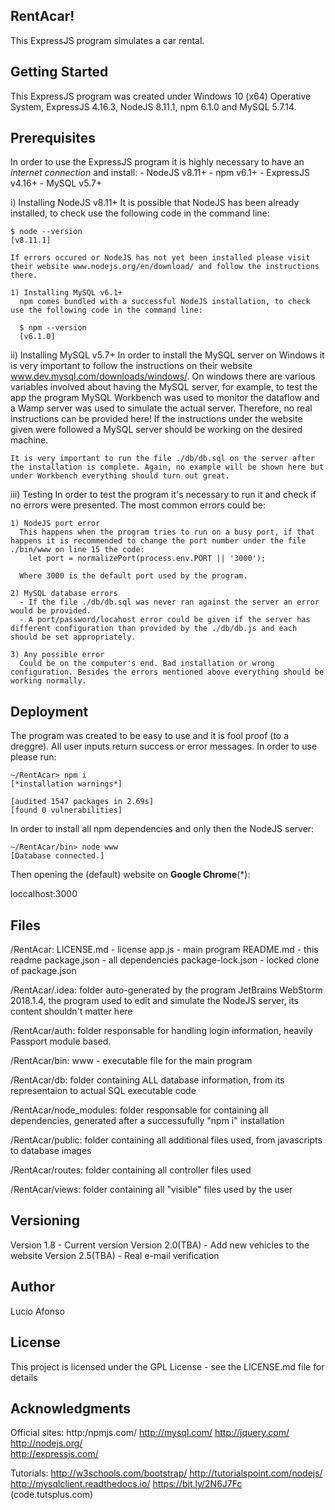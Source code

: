 RentAcar!
-------------------------
This ExpressJS program simulates a car rental.

Getting Started
------------------
This ExpressJS program was created under Windows 10 (x64) Operative System, ExpressJS 4.16.3, NodeJS 8.11.1, npm 6.1.0 and MySQL 5.7.14.

Prerequisites
---------------
In order to use the ExpressJS program it is highly necessary to have an *internet connection* and install:
	- NodeJS v8.11+
	  - npm v6.1+
	- ExpressJS v4.16+
	- MySQL v5.7+

  i) Installing NodeJS v8.11+
    It is possible that NodeJS has been already installed, to check use the following code in the command line:

    $ node --version
    [v8.11.1]

    If errors occured or NodeJS has not yet been installed please visit their website www.nodejs.org/en/download/ and follow the instructions there.

    1) Installing MySQL v6.1+
      npm comes bundled with a successful NodeJS installation, to check use the following code in the command line: 

      $ npm --version
      [v6.1.0]


  ii) Installing MySQL v5.7+
    In order to install the MySQL server on Windows it is very important to follow the instructions on their website www.dev.mysql.com/downloads/windows/. On windows there are various variables involved about having the MySQL server, for example, to test the app the program MySQL Workbench was used to monitor the dataflow and a Wamp server was used to simulate the actual server.
    Therefore, no real instructions can be provided here! If the instructions under the website given were followed a MySQL server should be working on the desired machine.
    
    It is very important to run the file ./db/db.sql on the server after the installation is complete. Again, no example will be shown here but under Workbench everything should turn out great.

  
  iii) Testing
    In order to test the program it's necessary to run it and check if no errors were presented. The most common errors could be:
    
    1) NodeJS port error
      This happens when the program tries to run on a busy port, if that happens it is recommended to change the port number under the file ./bin/www on line 15 the code: 
        let port = normalizePort(process.env.PORT || '3000');
      
      Where 3000 is the default port used by the program.
  
    2) MySQL database errors
      - If the file ./db/db.sql was never ran against the server an error would be provided.
      - A port/password/locahost error could be given if the server has different configuration than provided by the ./db/db.js and each should be set appropriately.
      
    3) Any possible error
      Could be on the computer's end. Bad installation or wrong configuration. Besides the errors mentioned above everything should be working normally.      

Deployment
--------------
The program was created to be easy to use and it is fool proof (to a dreggre). All user inputs return success or error messages.
In order to use please run:

    ~/RentAcar> npm i
    [*installation warnings*]
    
    [audited 1547 packages in 2.69s]
    [found 0 vulnerabilities]
    
In order to install all npm dependencies and only then the NodeJS server:

    ~/RentAcar/bin> node www
    [Database connected.]

Then opening the (default) website on **Google Chrome**(*):
  
  loccalhost:3000

Files
------
/RentAcar:
	LICENSE.md - license
	app.js - main program
	README.md - this readme
	package.json - all dependencies
	package-lock.json - locked clone of package.json

/RentAcar/.idea:
	folder auto-generated by the program JetBrains WebStorm 2018.1.4, the program used to edit and simulate the NodeJS server, its content shouldn't matter here
	
/RentAcar/auth:
	folder responsable for handling login information, heavily Passport module based.
	
/RentAcar/bin:
	www - executable file for the main program
	
/RentAcar/db:
	folder containing ALL database information, from its representaion to actual SQL executable code
	
/RentAcar/node_modules:
	folder responsable for containing all dependencies, generated after a successufully "npm i" installation
	
/RentAcar/public:
	folder containing all additional files used, from javascripts to database images
	
/RentAcar/routes:
	folder containing all controller files used
	
/RentAcar/views:
	folder containing all "visible" files used by the user	

Versioning
------------
Version 1.8 - Current version
Version 2.0(TBA) - Add new vehicles to the website
Version 2.5(TBA) - Real e-mail verification

Author
---------
Lucio Afonso

License
---------
This project is licensed under the GPL License - see the LICENSE.md file for details

Acknowledgments
----------------------
Official sites:
	http:/npmjs.com/
	http://mysql.com/
	http://jquery.com/
	http://nodejs.org/		
	http://expressjs.com/

Tutorials:
	http://w3schools.com/bootstrap/
	http://tutorialspoint.com/nodejs/
	http://mysqlclient.readthedocs.io/
	https://bit.ly/2N6J7Fc (code.tutsplus.com)
